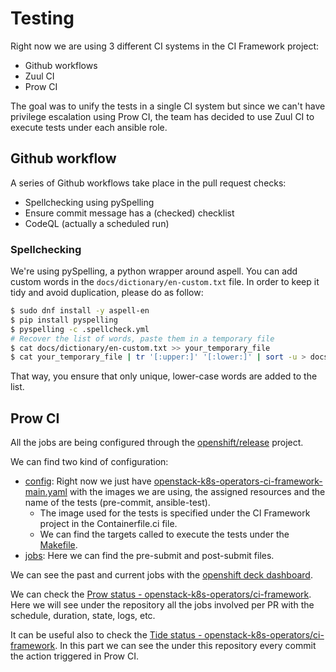 # Testing

Right now we are using 3 different CI systems in the CI Framework project:

- Github workflows
- Zuul CI
- Prow CI

The goal was to unify the tests in a single CI system but since we can't have privilege escalation using Prow CI, the team has decided to use Zuul CI to execute tests under each ansible role.

## Github workflow
A series of Github workflows take place in the pull request checks:

- Spellchecking using pySpelling
- Ensure commit message has a (checked) checklist
- CodeQL (actually a scheduled run)

### Spellchecking
We're using pySpelling, a python wrapper around aspell. You can add custom words
in the `docs/dictionary/en-custom.txt` file. In order to keep it tidy and
avoid duplication, please do as follow:
```Bash
$ sudo dnf install -y aspell-en
$ pip install pyspelling
$ pyspelling -c .spellcheck.yml
# Recover the list of words, paste them in a temporary file
$ cat docs/dictionary/en-custom.txt >> your_temporary_file
$ cat your_temporary_file | tr '[:upper:]' '[:lower:]' | sort -u > docs/dictionary/en-custom.txt
```
That way, you ensure that only unique, lower-case words are added to the list.


## Prow CI

All the jobs are being configured through the [openshift/release](https://github.com/openshift/release/) project.

We can find two kind of configuration:

- [config](https://github.com/openshift/release/tree/master/ci-operator/config/openstack-k8s-operators/ci-framework): Right now we just have [openstack-k8s-operators-ci-framework-main.yaml](https://github.com/openshift/release/blob/master/ci-operator/config/openstack-k8s-operators/ci-framework/openstack-k8s-operators-ci-framework-main.yaml) with the images we are using, the assigned resources and the name of the tests (pre-commit, ansible-test).
    - The image used for the tests is specified under the CI Framework project in the Containerfile.ci file.
    - We can find the targets called to execute the tests under the [Makefile](https://github.com/openstack-k8s-operators/ci-framework/blob/main/Makefile).
- [jobs](https://github.com/openshift/release/tree/master/ci-operator/jobs/openstack-k8s-operators/ci-framework): Here we can find the pre-submit and post-submit files.

We can see the past and current jobs with the [openshift deck dashboard](https://prow.ci.openshift.org/).

We can check the [Prow status - openstack-k8s-operators/ci-framework](https://prow.ci.openshift.org/?repo=openstack-k8s-operators%2Fci-framework). Here we will see under the repository all the jobs involved per PR with the schedule, duration, state, logs, etc.

It can be useful also to check the [Tide status - openstack-k8s-operators/ci-framework](https://prow.ci.openshift.org/tide-history?repo=openstack-k8s-operators%2Fci-framework). In this part we can see the under this repository every commit the action triggered in Prow CI.
